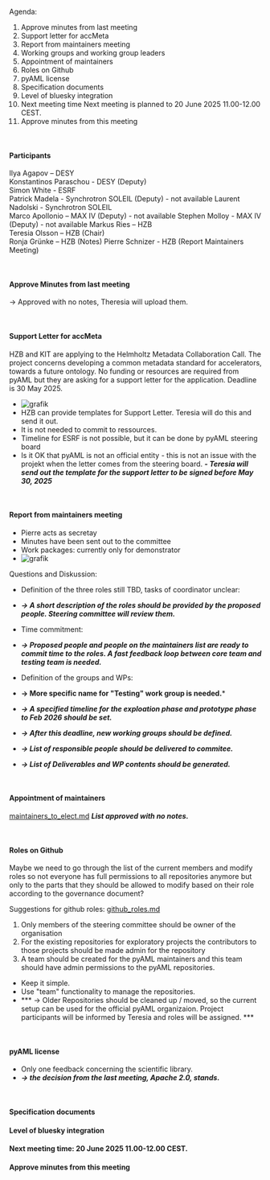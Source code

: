 Agenda:

1. Approve minutes from last meeting
2. Support letter for accMeta
3. Report from maintainers meeting
4. Working groups and working group leaders
5. Appointment of maintainers
6. Roles on Github
7. pyAML license
8. Specification documents
9. Level of bluesky integration
10. Next meeting time
  Next meeting is planned to 20 June 2025 11.00-12.00 CEST.
11. Approve minutes from this meeting
  
&nbsp;
&nbsp;

#### Participants
Ilya Agapov – DESY  
Konstantinos Paraschou - DESY (Deputy)  
Simon White - ESRF  
Patrick Madela - Synchrotron SOLEIL (Deputy) -  not available 
Laurent Nadolski - Synchrotron SOLEIL  
Marco Apollonio – MAX IV (Deputy)  - not available 
Stephen Molloy - MAX IV (Deputy)  - not available 
Markus Ries – HZB  
Teresia Olsson – HZB (Chair)  
Ronja Grünke – HZB (Notes)
Pierre Schnizer - HZB (Report Maintainers Meeting) 

&nbsp;
&nbsp;

#### Approve Minutes from last meeting
-> Approved with no notes, Theresia will upload them.

&nbsp;
&nbsp;

#### Support Letter for accMeta
HZB and KIT are applying to the Helmholtz Metadata Collaboration Call. The project concerns developing a common metadata standard for accelerators, towards a future ontology. No funding or resources are required from pyAML but they are asking for a support letter for the application. Deadline is 30 May 2025.
- ![grafik](https://github.com/user-attachments/assets/f3216011-a86b-4444-8c07-427f583c5eff)
- HZB can provide templates for Support Letter. Teresia will do this and send it out. 
- It is not needed to commit to ressources.
- Timeline for ESRF is not possible, but it can be done by pyAML steering board
- Is it OK that pyAML is not an official entity - this is not an issue with the projekt when the letter comes from the steering board.
***- Teresia will send out the template for the support letter to be signed before May 30, 2025***

&nbsp;
&nbsp;

#### Report from maintainers meeting
- Pierre acts as secretay  
- Minutes have been sent out to the committee  
- Work packages: currently only for demonstrator  
- ![grafik](https://github.com/user-attachments/assets/4f8d76bc-12c2-4d82-b634-c36f4db00b02)

Questions and Diskussion:   

- Definition of the three roles still TBD, tasks of coordinator unclear:  
- ***->  A short description of the roles should be provided by the proposed people. Steering committee will review them.***
   
- Time commitment:   
- ***-> Proposed people and people on the maintainers list are ready to commit time to the roles. A fast feedback loop between core team and testing team is needed.***

- Definition of the groups and WPs:  
- **-> More specific name for "Testing" work group is needed.***  
- ***-> A specified timeline for the exploation phase and prototype phase to Feb 2026 should be  set.***  
- ***-> After this deadline, new working groups should be defined.***  
- ***-> List of responsible people should be delivered to commitee.***  
- ***-> List of Deliverables and WP contents should be generated.***  

&nbsp;
&nbsp;

#### Appointment of maintainers
[maintainers_to_elect.md](maintainers_to_elect.md)
***List approved with no notes.*** 

&nbsp;
&nbsp;

#### Roles on Github
Maybe we need to go through the list of the current members and modify roles so not everyone has full permissions to all repositories anymore but only to the parts that they should be allowed to modify based on their role according to the governance document?

Suggestions for github roles: [github_roles.md](github_roles.md)

1. Only members of the steering committee should be owner of the organisation
2. For the existing repositories for exploratory projects the contributors to those projects should be made admin for the repository
3. A team should be created for the pyAML maintainers and this team should have admin permissions to the pyAML repositories.

- Keep it simple.
- Use "team" functionality to manage the repositories.
- *** -> Older Repositories should be cleaned up / moved, so the current setup can be used for the official pyAML organizaion. Project participants will be informed by Teresia and roles will be assigned. *** 
  
&nbsp;
&nbsp;


#### pyAML license
- Only one feedback concerning the scientific library.
-  ***-> the decision from the last meeting, Apache 2.0, stands.***

&nbsp;
&nbsp;

#### Specification documents

#### Level of bluesky integration

#### Next meeting time: 20 June 2025 11.00-12.00 CEST.

#### Approve minutes from this meeting
